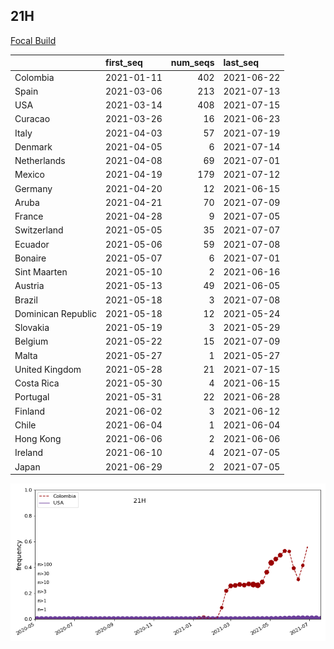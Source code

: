 

## 21H
[Focal Build](https://nextstrain.org/groups/neherlab/ncov/21H)

|                    | first_seq   |   num_seqs | last_seq   |
|:-------------------|:------------|-----------:|:-----------|
| Colombia           | 2021-01-11  |        402 | 2021-06-22 |
| Spain              | 2021-03-06  |        213 | 2021-07-13 |
| USA                | 2021-03-14  |        408 | 2021-07-15 |
| Curacao            | 2021-03-26  |         16 | 2021-06-23 |
| Italy              | 2021-04-03  |         57 | 2021-07-19 |
| Denmark            | 2021-04-05  |          6 | 2021-07-14 |
| Netherlands        | 2021-04-08  |         69 | 2021-07-01 |
| Mexico             | 2021-04-19  |        179 | 2021-07-12 |
| Germany            | 2021-04-20  |         12 | 2021-06-15 |
| Aruba              | 2021-04-21  |         70 | 2021-07-09 |
| France             | 2021-04-28  |          9 | 2021-07-05 |
| Switzerland        | 2021-05-05  |         35 | 2021-07-07 |
| Ecuador            | 2021-05-06  |         59 | 2021-07-08 |
| Bonaire            | 2021-05-07  |          6 | 2021-07-01 |
| Sint Maarten       | 2021-05-10  |          2 | 2021-06-16 |
| Austria            | 2021-05-13  |         49 | 2021-06-05 |
| Brazil             | 2021-05-18  |          3 | 2021-07-08 |
| Dominican Republic | 2021-05-18  |         12 | 2021-05-24 |
| Slovakia           | 2021-05-19  |          3 | 2021-05-29 |
| Belgium            | 2021-05-22  |         15 | 2021-07-09 |
| Malta              | 2021-05-27  |          1 | 2021-05-27 |
| United Kingdom     | 2021-05-28  |         21 | 2021-07-15 |
| Costa Rica         | 2021-05-30  |          4 | 2021-06-15 |
| Portugal           | 2021-05-31  |         22 | 2021-06-28 |
| Finland            | 2021-06-02  |          3 | 2021-06-12 |
| Chile              | 2021-06-04  |          1 | 2021-06-04 |
| Hong Kong          | 2021-06-06  |          2 | 2021-06-06 |
| Ireland            | 2021-06-10  |          4 | 2021-07-05 |
| Japan              | 2021-06-29  |          2 | 2021-07-05 |

![Overall trends 21H](/overall_trends_figures/overall_trends_21H.png)